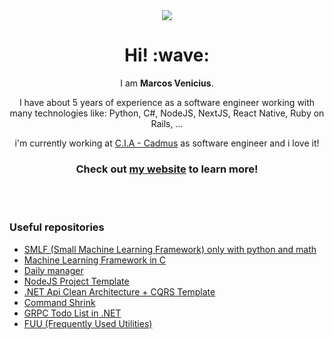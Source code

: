 <div align='center'>
  <img src="https://user-images.githubusercontent.com/94018427/199314128-1aadb2d2-d549-4924-8802-38dea47d187a.png" />
</div>

<h1 align='center'>Hi! :wave:</h1>
<p align='center'>
  I am <strong>Marcos Venicius</strong>.
</p>
<p align='center'>I have about 5 years of experience as a software engineer working with many technologies like: Python, C#, NodeJS, NextJS, React Native, Ruby on Rails, ...</p>

<p align="center">i'm currently working at <a href="https://cadmus.com.br">C.I.A - Cadmus</a> as software engineer and i love it!</p>

<h3 align="center">Check out <a target="_blank" href="https://marcosvenicius.com.br">my website</a> to learn more!</h3>

<br />
<br />

### Useful repositories

* [SMLF (Small Machine Learning Framework) only with python and math](https://github.com/marcos-venicius/smlf)
* [Machine Learning Framework in C](https://github.com/marcos-venicius/ML-hello-world/)
* [Daily manager](https://github.com/marcos-venicius/daily-manager)
* [NodeJS Project Template](https://github.com/marcos-venicius/devone-node-template)
* [.NET Api Clean Architecture + CQRS Template](https://github.com/marcos-venicius/clean.architecture.template)
* [Command Shrink](https://github.com/marcos-venicius/command-shrink)
* [GRPC Todo List in .NET](https://github.com/marcos-venicius/grpc-todo-list-cli)
* [FUU (Frequently Used Utilities)](https://github.com/marcos-venicius/FUU)
